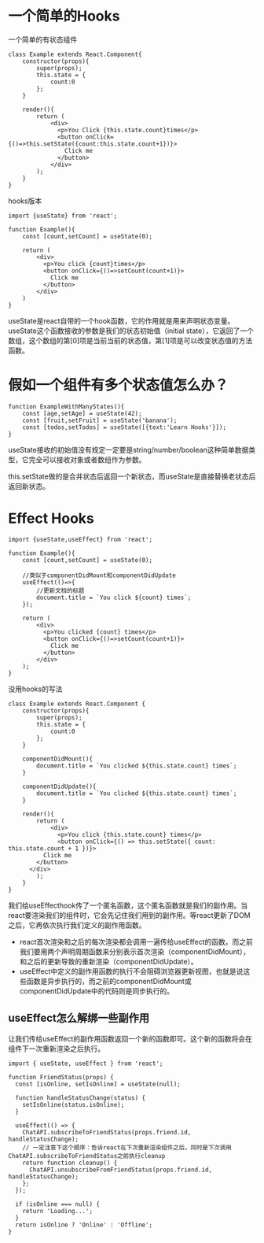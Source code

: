 # 一个简单的Hooks
一个简单的有状态组件
```
class Example extends React.Component{
    constructor(props){
        super(props);
        this.state = {
            count:0
        };
    }

    render(){
        return (
            <div>
              <p>You Click {this.state.count}times</p>
              <button onClick={()=>this.setState({count:this.state.count+1})}>
                Click me
              </button>
            </div>
        );
    }
}
```
hooks版本
```
import {useState} from 'react';

function Example(){
    const [count,setCount] = useState(0);

    return (
        <div>
          <p>You click {count}times</p>
          <button onClick={()=>setCount(count+1)}>
            Click me
          </button>
        </div>
    )
}
```
useState是react自带的一个hook函数，它的作用就是用来声明状态变量。useState这个函数接收的参数是我们的状态初始值（initial state），它返回了一个数组，这个数组的第[0]项是当前当前的状态值，第[1]项是可以改变状态值的方法函数。
# 假如一个组件有多个状态值怎么办？
```
function ExampleWithManyStates(){
    const [age,setAge] = useState(42);
    const [fruit,setFruit] = useState('banana');
    const [todos,setTodos] = useState([{text:'Learn Hooks'}]);
}
```
useState接收的初始值没有规定一定要是string/number/boolean这种简单数据类型，它完全可以接收对象或者数组作为参数。  

this.setState做的是合并状态后返回一个新状态，而useState是直接替换老状态后返回新状态。
# Effect Hooks
```
import {useState,useEffect} from 'react';

function Example(){
    const [count,setCount] = useState(0);

    //类似于componentDidMount和componentDidUpdate
    useEffect(()=>{
        //更新文档的标题
        document.title = `You click ${count} times`;
    });

    return (
        <div>
          <p>You clicked {count} times</p>
          <button onClick={()=>setCount(count+1)}>
            Click me
          </button>
        </div>
    );
}
```
没用hooks的写法
```
class Example extends React.Component {
    constructor(props){
        super(props);
        this.state = {
            count:0
        };
    }

    componentDidMount(){
        document.title = `You clicked ${this.state.count} times`;
    }

    componentDidUpdate(){
        document.title = `You clicked ${this.state.count} times`;
    }

    render(){
        return (
            <div>
              <p>You click {this.state.count} times</p>
              <button onClick={() => this.setState({ count: this.state.count + 1 })}>
          Click me
        </button>
      </div>
        );
    }
}
```
我们给useEffecthook传了一个匿名函数，这个匿名函数就是我们的副作用。当react要渲染我们的组件时，它会先记住我们用到的副作用。等react更新了DOM之后，它再依次执行我们定义的副作用函数。
- react首次渲染和之后的每次渲染都会调用一遍传给useEffect的函数。而之前我们要用两个声明周期函数来分别表示首次渲染（componentDidMount），和之后的更新导致的重新渲染（componentDidUpdate）。
- useEffect中定义的副作用函数的执行不会阻碍浏览器更新视图，也就是说这些函数是异步执行的，而之前的componentDidMount或componentDidUpdate中的代码则是同步执行的。

## useEffect怎么解绑一些副作用
让我们传给useEffect的副作用函数返回一个新的函数即可。这个新的函数将会在组件下一次重新渲染之后执行。
```
import { useState, useEffect } from 'react';

function FriendStatus(props) {
  const [isOnline, setIsOnline] = useState(null);

  function handleStatusChange(status) {
    setIsOnline(status.isOnline);
  }

  useEffect(() => {
    ChatAPI.subscribeToFriendStatus(props.friend.id, handleStatusChange);
    // 一定注意下这个顺序：告诉react在下次重新渲染组件之后，同时是下次调用ChatAPI.subscribeToFriendStatus之前执行cleanup
    return function cleanup() {
      ChatAPI.unsubscribeFromFriendStatus(props.friend.id, handleStatusChange);
    };
  });

  if (isOnline === null) {
    return 'Loading...';
  }
  return isOnline ? 'Online' : 'Offline';
}
```